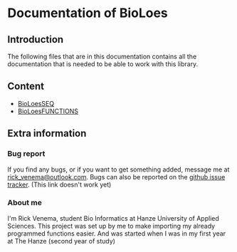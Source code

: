 # Documentation of BioLoes

## Introduction
The following files that are in this documentation  contains all the documentation that is needed to
be able to work with this library.

## Content
* [BioLoesSEQ](BioLoesSEQ.md)
* [BioLoesFUNCTIONS](BioLoesFUNCTIONS.md)

## Extra information
### Bug report
If you find any bugs, or if you want to get something added, message me at rick_venema@outlook.com.
Bugs can also be reported on the [github issue tracker](www.github.com). (This link doesn't work yet)

### About me
I'm Rick Venema, student Bio Informatics at Hanze University of Applied Sciences. This project
was set up by me to make importing my already programmed functions easier. And was started when I was in my 
first year at The Hanze (second year of study) 